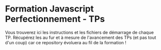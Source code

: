 # Formation Javascript Perfectionnement - TPs

Vous trouverez ici les instructions et les fichiers de démarrage de chaque TP. Récupérez les au fur et à mesure de l'avancement des TPs (et pas tout d'un coup) car ce repository évoluera au fil de la formation !